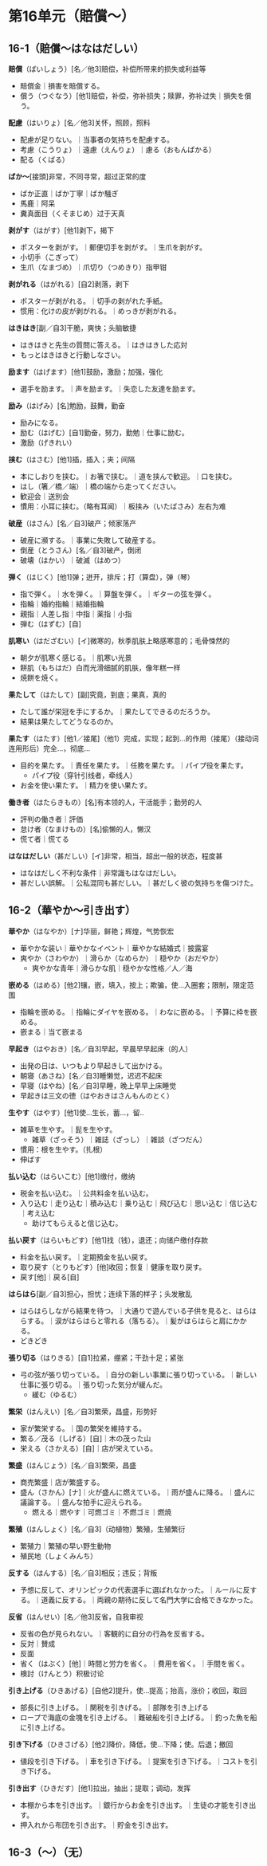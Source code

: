 第16单元（賠償～）
===

16-1（賠償～はなはだしい）
---

**賠償**（ばいしょう）[名／他3]赔偿，补偿所带来的损失或利益等

- 賠償金｜損害を賠償する。
- 償う（つぐなう）[他1]赔偿，补偿，弥补损失；赎罪，弥补过失｜損失を償う。

**配慮**（はいりょ）[名／他3]关怀，照顾，照料

- 配慮が足りない。｜当事者の気持ちを配慮する。
- 考慮（こうりょ）｜遠慮（えんりょ）｜慮る（おもんぱかる）
- 配る（くばる）

**ばか〜**[接頭]非常，不同寻常，超过正常的度

- ばか正直｜ばか丁寧｜ばか騒ぎ
- 馬鹿｜阿呆
- 糞真面目（くそまじめ）过于天真

**剥がす**（はがす）[他1]剥下，揭下

- ポスターを剥がす。｜郵便切手を剥がす。｜生爪を剥がす。
- 小切手（こぎって）
- 生爪（なまづめ）｜爪切り（つめきり）指甲钳

**剥がれる**（はがれる）[自2]剥落，剥下

- ポスターが剥がれる。｜切手の剥がれた手紙。
- 惯用：化けの皮が剥がれる。｜めっきが剥がれる。

**はきはき**[副／自3]干脆，爽快；头脑敏捷

- はきはきと先生の質問に答える。｜はきはきした応対
- もっとはきはきと行動しなさい。

**励ます**（はげます）[他1]鼓励，激励；加强，强化

- 選手を励ます。｜声を励ます。｜失恋した友達を励ます。

**励み**（はげみ）[名]勉励，鼓舞，勤奋

- 励みになる。
- 励む（はげむ）[自1]勤奋，努力，勤勉｜仕事に励む。
- 激励（げきれい）

**挟む**（はさむ）[他1]插，插入；夹；间隔

- 本にしおりを挟む。｜お箸で挟む。｜道を挟んで歓迎。｜口を挟む。
- はし（箸／橋／端）｜橋の端から走ってください。
- 歓迎会｜送別会
- 慣用：小耳に挟む。（略有耳闻）｜板挟み（いたばさみ）左右为难

**破産**（はさん）[名／自3]破产；倾家荡产

- 破産に瀕する。｜事業に失敗して破産する。
- 倒産（とうさん）[名／自3]破产，倒闭
- 破壊（はかい）｜破滅（はめつ）

**弾く**（はじく）[他1]弹；迸开，排斥；打（算盘），弹（琴）

- 指で弾く。｜水を弾く。｜算盤を弾く。｜ギターの弦を弾く。
- 指輪｜婚約指輪｜結婚指輪
- 親指｜人差し指｜中指｜薬指｜小指
- 弾む（はずむ）[自]

**肌寒い**（はだざむい）[イ]微寒的，秋季肌肤上略感寒意的；毛骨悚然的

- 朝夕が肌寒く感じる。｜肌寒い光景
- 餅肌（もちはだ）白而光滑细腻的肌肤，像年糕一样
- 焼餅を焼く。

**果たして**（はたして）[副]究竟，到底；果真，真的

- たして誰が栄冠を手にするか。｜果たしてできるのだろうか。
- 結果は果たしてどうなるのか。

**果たす**（はたす）[他1／接尾]（他1）完成，实现；起到…的作用（接尾）（接动词连用形后）完全…，彻底…

- 目的を果たす。｜責任を果たす。｜任務を果たす。｜パイプ役を果たす。
  - パイプ役（穿针引线者，牵线人）
- お金を使い果たす。｜精力を使い果たす。

**働き者**（はたらきもの）[名]有本领的人，干活能手；勤劳的人

- 評判の働き者｜評価
- 怠け者（なまけもの）[名]偷懒的人，懒汉
- 慌て者｜慌てる

**はなはだしい**（甚だしい）[イ]非常，相当，超出一般的状态，程度甚

- はなはだしく不利な条件｜非常識もはなはだしい。
- 甚だしい誤解。｜公私混同も甚だしい。｜甚だしく彼の気持ちを傷つけた。

16-2（華やか～引き出す）
---

**華やか**（はなやか）[ナ]华丽，鲜艳；辉煌，气势恢宏

- 華やかな装い｜華やかなイベント｜華やかな結婚式｜披露宴
- 爽やか（さわやか）｜滑らか（なめらか）｜穏やか（おだやか）
  - 爽やかな青年｜滑らかな肌｜穏やかな性格／人／海

**嵌める**（はめる）[他2]镶，嵌，填入，按上；欺骗，使…入圈套；限制，限定范围

- 指輪を嵌める。｜指輪にダイヤを嵌める。｜わなに嵌める。｜予算に枠を嵌める。
- 嵌まる｜当て嵌まる

**早起き**（はやおき）[名／自3]早起，早晨早早起床（的人）

- 出発の日は、いつもより早起きして出かける。
- 朝寝（あさね）[名／自3]睡懒觉，迟迟不起床
- 早寝（はやね）[名／自3]早睡，晚上早早上床睡觉
- 早起きは三文の徳（はやおきはさんもんのとく）

**生やす**（はやす）[他1]使…生长，蓄…，留..

- 雑草を生やす。｜髭を生やす。
  - 雑草（ざっそう）｜雑誌（ざっし）｜雑談（ざつだん）
- 慣用：根を生やす。（扎根）
- 伸ばす

**払い込む**（はらいこむ）[他1]缴付，缴纳

- 税金を払い込む。｜公共料金を払い込む。
- 入り込む｜走り込む｜積み込む｜乗り込む｜飛び込む｜思い込む｜信じ込む｜考え込む
  - 助けてもらえると信じ込む。

**払い戻す**（はらいもどす）[他1]找（钱），退还；向储户缴付存款

- 料金を払い戻す。｜定期預金を払い戻す。
- 取り戻す（とりもどす）[他]收回；恢复｜健康を取り戻す。
- 戻す[他]｜戻る[自]

**はらはら**[副／自3]担心，担忧；连续下落的样子；头发散乱

- はらはらしながら結果を待つ。｜大通りで遊んでいる子供を見ると、はらはらする。｜涙がはらはらと零れる（落ちる）。｜髪がはらはらと肩にかかる。
- どきどき

**張り切る**（はりきる）[自1]拉紧，绷紧；干劲十足；紧张

- 弓の弦が張り切っている。｜自分の新しい事業に張り切っている。｜新しい仕事に張り切る。｜張り切った気分が緩んだ。
  - 緩む（ゆるむ）

**繁栄**（はんえい）[名／自3]繁荣，昌盛，形势好

- 家が繁栄する。｜国の繁栄を維持する。
- 繁る／茂る（しげる）[自]｜木の茂った山
- 栄える（さかえる）[自]｜店が栄えている。

**繁盛**（はんじょう）[名／自3]繁荣，昌盛

- 商売繁盛｜店が繁盛する。
- 盛ん（さかん）[ナ]｜火が盛んに燃えている。｜雨が盛んに降る。｜盛んに議論する。｜盛んな拍手に迎えられる。
  - 燃える｜燃やす｜可燃ゴミ｜不燃ゴミ｜燃焼

**繁殖**（はんしょく）[名／自3]（动植物）繁殖，生殖繁衍

- 繁殖力｜繁殖の早い野生動物
- 殖民地（しょくみんち）

**反する**（はんする）[名／自3]相反；违反；背叛

- 予想に反して、オリンピックの代表選手に選ばれなかった。｜ルールに反する。｜道義に反する。｜両親の期待に反して名門大学に合格できなかった。

**反省**（はんせい）[名／他3]反省，自我审视

- 反省の色が見られない。｜客観的に自分の行為を反省する。
- 反対｜賛成
- 反面
- 省く（はぶく）[他]｜時間と労力を省く。｜費用を省く。｜手間を省く。
- 検討（けんとう）积极讨论

**引き上げる**（ひきあげる）[自他2]提升，使…提高；抬高，涨价；收回，取回

- 部長に引き上げる。｜関税を引きげる。｜部隊を引き上げる
- ロープで海底の金塊を引き上げる。｜難破船を引き上げる。｜釣った魚を船に引き上げる。

**引き下げる**（ひきさげる）[他2]降价，降低，使…下降；使。后退；撤回

- 値段を引き下げる。｜車を引き下げる。｜提案を引き下げる。｜コストを引き下げる。

**引き出す**（ひきだす）[他1]拉出，抽出；提取；调动，发挥

- 本棚から本を引き出す。｜銀行からお金を引き出す。｜生徒の才能を引き出す。
- 押入れから布団を引き出す。｜貯金を引き出す。

16-3（～）（无）
---
